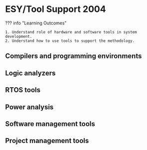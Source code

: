 # ESY/Tool Support 2004

??? info "Learning Outcomes"

    1. Understand role of hardware and software tools in system development.
    2. Understand how to use tools to support the methodology.

## Compilers and programming environments

## Logic analyzers

## RTOS tools

## Power analysis

## Software management tools

## Project management tools
